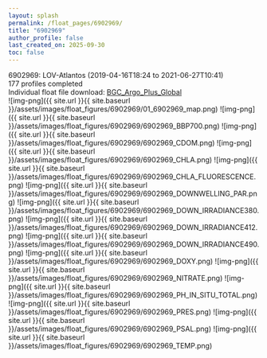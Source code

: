 ```yaml
---
layout: splash
permalink: /float_pages/6902969/
title: "6902969"
author_profile: false
last_created_on: 2025-09-30
toc: false
---
```

 
6902969: LOV-Atlantos (2019-04-16T18:24 to 2021-06-27T10:41)\
177 profiles completed\
Individual float file download: [BGC_Argo_Plus_Global](https://ftp.soest.hawaii.edu/bgc_argo_plus/Individual_Floats/outliers_removed/6902969_Sprof_processed.nc)\
![img-png]({{ site.url }}{{ site.baseurl }}/assets/images/float_figures/6902969/01_6902969_map.png)
![img-png]({{ site.url }}{{ site.baseurl }}/assets/images/float_figures/6902969/6902969_BBP700.png)
![img-png]({{ site.url }}{{ site.baseurl }}/assets/images/float_figures/6902969/6902969_CDOM.png)
![img-png]({{ site.url }}{{ site.baseurl }}/assets/images/float_figures/6902969/6902969_CHLA.png)
![img-png]({{ site.url }}{{ site.baseurl }}/assets/images/float_figures/6902969/6902969_CHLA_FLUORESCENCE.png)
![img-png]({{ site.url }}{{ site.baseurl }}/assets/images/float_figures/6902969/6902969_DOWNWELLING_PAR.png)
![img-png]({{ site.url }}{{ site.baseurl }}/assets/images/float_figures/6902969/6902969_DOWN_IRRADIANCE380.png)
![img-png]({{ site.url }}{{ site.baseurl }}/assets/images/float_figures/6902969/6902969_DOWN_IRRADIANCE412.png)
![img-png]({{ site.url }}{{ site.baseurl }}/assets/images/float_figures/6902969/6902969_DOWN_IRRADIANCE490.png)
![img-png]({{ site.url }}{{ site.baseurl }}/assets/images/float_figures/6902969/6902969_DOXY.png)
![img-png]({{ site.url }}{{ site.baseurl }}/assets/images/float_figures/6902969/6902969_NITRATE.png)
![img-png]({{ site.url }}{{ site.baseurl }}/assets/images/float_figures/6902969/6902969_PH_IN_SITU_TOTAL.png)
![img-png]({{ site.url }}{{ site.baseurl }}/assets/images/float_figures/6902969/6902969_PRES.png)
![img-png]({{ site.url }}{{ site.baseurl }}/assets/images/float_figures/6902969/6902969_PSAL.png)
![img-png]({{ site.url }}{{ site.baseurl }}/assets/images/float_figures/6902969/6902969_TEMP.png)
